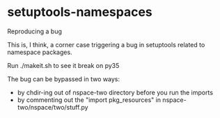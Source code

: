 # setuptools-namespaces
Reproducing a bug

This is, I think, a corner case triggering a bug in setuptools related to namespace packages.

Run ./makeit.sh to see it break on py35

The bug can be bypassed in two ways:
 - by chdir-ing out of nspace-two directory before you run the imports
 - by commenting out the "import pkg_resources" in nspace-two/nspace/two/stuff.py
